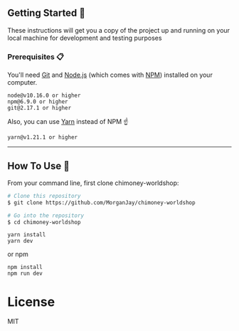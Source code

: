## Getting Started 🚀

These instructions will get you a copy of the project up and running on your local machine for development and testing purposes
### Prerequisites 📋

You'll need [Git](https://git-scm.com) and [Node.js](https://nodejs.org/en/download/) (which comes with [NPM](http://npmjs.com)) installed on your computer.

```
node@v10.16.0 or higher
npm@6.9.0 or higher
git@2.17.1 or higher
```

Also, you can use [Yarn](https://yarnpkg.com/) instead of NPM ☝️

```
yarn@v1.21.1 or higher
```

---

## How To Use 🔧

From your command line, first clone chimoney-worldshop:

```bash
# Clone this repository
$ git clone https://github.com/MorganJay/chimoney-worldshop

# Go into the repository
$ cd chimoney-worldshop
```

```
yarn install
yarn dev
```

or npm

```
npm install
npm run dev
```



# License

MIT
